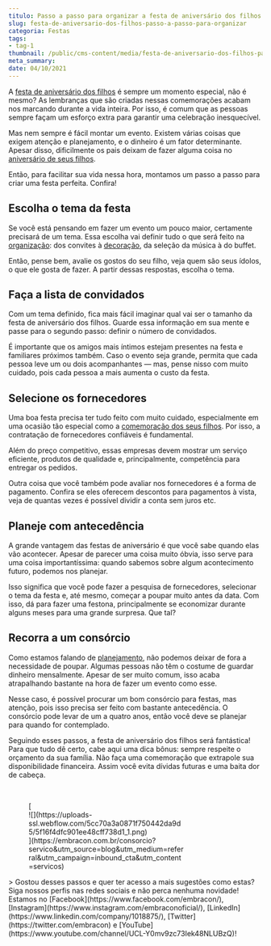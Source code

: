 ```yaml
---
titulo: Passo a passo para organizar a festa de aniversário dos filhos
slug: festa-de-aniversario-dos-filhos-passo-a-passo-para-organizar
categoria: Festas
tags:
- tag-1
thumbnail: /public/cms-content/media/festa-de-aniversario-dos-filhos-passo-a-passo-para-organizar.jpeg
meta_summary: 
date: 04/10/2021
---
```

A [festa de aniversário dos filhos](https://www.embracon.com.br/blog/festa-de-aniversario-para-crianca-fazer-ou-nao) é sempre um momento especial, não é mesmo? As lembranças que são criadas nessas comemorações acabam nos marcando durante a vida inteira. Por isso, é comum que as pessoas sempre façam um esforço extra para garantir uma celebração inesquecível.

Mas nem sempre é fácil montar um evento. Existem várias coisas que exigem atenção e planejamento, e o dinheiro é um fator determinante. Apesar disso, dificilmente os pais deixam de fazer alguma coisa no [aniversário de seus filhos](https://www.embracon.com.br/blog/como-organizar-uma-festa-infantil).

Então, para facilitar sua vida nessa hora, montamos um passo a passo para criar uma festa perfeita. Confira!

Escolha o tema da festa
-----------------------

Se você está pensando em fazer um evento um pouco maior, certamente precisará de um tema. Essa escolha vai definir tudo o que será feito na [organização](https://www.embracon.com.br/blog/como-organizar-uma-festa-infantil): dos convites à [decoração](https://www.embracon.com.br/blog/6-tendencias-de-decoracao-de-festa-infantil), da seleção da música à do buffet.

Então, pense bem, avalie os gostos do seu filho, veja quem são seus ídolos, o que ele gosta de fazer. A partir dessas respostas, escolha o tema.

Faça a lista de convidados
--------------------------

Com um tema definido, fica mais fácil imaginar qual vai ser o tamanho da festa de aniversário dos filhos. Guarde essa informação em sua mente e passe para o segundo passo: definir o número de convidados.

É importante que os amigos mais íntimos estejam presentes na festa e familiares próximos também. Caso o evento seja grande, permita que cada pessoa leve um ou dois acompanhantes — mas, pense nisso com muito cuidado, pois cada pessoa a mais aumenta o custo da festa.

Selecione os fornecedores
-------------------------

Uma boa festa precisa ter tudo feito com muito cuidado, especialmente em uma ocasião tão especial como a [comemoração dos seus filhos](https://www.embracon.com.br/blog/6-tendencias-de-decoracao-de-festa-infantil). Por isso, a contratação de fornecedores confiáveis é fundamental.

Além do preço competitivo, essas empresas devem mostrar um serviço eficiente, produtos de qualidade e, principalmente, competência para entregar os pedidos.

Outra coisa que você também pode avaliar nos fornecedores é a forma de pagamento. Confira se eles oferecem descontos para pagamentos à vista, veja de quantas vezes é possível dividir a conta sem juros etc.

Planeje com antecedência
------------------------

A grande vantagem das festas de aniversário é que você sabe quando elas vão acontecer. Apesar de parecer uma coisa muito óbvia, isso serve para uma coisa importantíssima: quando sabemos sobre algum acontecimento futuro, podemos nos planejar.

Isso significa que você pode fazer a pesquisa de fornecedores, selecionar o tema da festa e, até mesmo, começar a poupar muito antes da data. Com isso, dá para fazer uma festona, principalmente se economizar durante alguns meses para uma grande surpresa. Que tal?

Recorra a um consórcio
----------------------

Como estamos falando de [planejamento](https://www.embracon.com.br/blog/festa-de-aniversario-para-crianca-fazer-ou-nao), não podemos deixar de fora a necessidade de poupar. Algumas pessoas não têm o costume de guardar dinheiro mensalmente. Apesar de ser muito comum, isso acaba atrapalhando bastante na hora de fazer um evento como esse.

Nesse caso, é possível procurar um bom consórcio para festas, mas atenção, pois isso precisa ser feito com bastante antecedência. O consórcio pode levar de um a quatro anos, então você deve se planejar para quando for contemplado.

Seguindo esses passos, a festa de aniversário dos filhos será fantástica! Para que tudo dê certo, cabe aqui uma dica bônus: sempre respeite o orçamento da sua família. Não faça uma comemoração que extrapole sua disponibilidade financeira. Assim você evita dívidas futuras e uma baita dor de cabeça.

‍

<figure class="w-richtext-figure-type-image w-richtext-align-center" style="max-width:310px">[<div>![](https://uploads-ssl.webflow.com/5cc70a3a0871f750442da9d5/5f16f4dfc901ee48cff738d1_1.png)</div>](https://embracon.com.br/consorcio?servico&utm_source=blog&utm_medium=referral&utm_campaign=inbound_cta&utm_content=servicos)</figure>> Gostou desses passos e quer ter acesso a mais sugestões como estas? Siga nossos perfis nas redes sociais e não perca nenhuma novidade! Estamos no [Facebook](https://www.facebook.com/embracon/), [Instagram](https://www.instagram.com/embraconoficial/), [LinkedIn](https://www.linkedin.com/company/1018875/), [Twitter](https://twitter.com/embracon) e [YouTube](https://www.youtube.com/channel/UCL-Y0mv9zc73Iek48NLUBzQ)!

